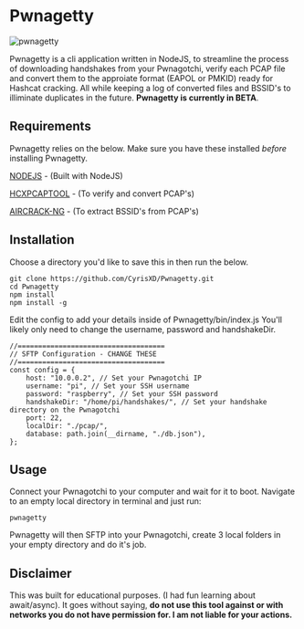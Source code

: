 # Pwnagetty

![pwnagetty](https://i.imgur.com/Cs5yqMI.jpg)


Pwnagetty is a cli application written in NodeJS, to streamline the process of downloading handshakes from your Pwnagotchi, verify each PCAP file and convert them to the approiate format (EAPOL or PMKID) ready for Hashcat cracking. All while keeping a log of converted files and BSSID's to illiminate duplicates in the future. **Pwnagetty is currently in BETA**.

## Requirements

Pwnagetty relies on the below. Make sure you have these installed *before* installing Pwnagetty.

[NODEJS](https://nodejs.org/en/) - (Built with NodeJS)

[HCXPCAPTOOL](https://github.com/ZerBea/hcxtools) - (To verify and convert PCAP's)

[AIRCRACK-NG](https://www.aircrack-ng.org/) - (To extract BSSID's from PCAP's)

## Installation

Choose a directory you'd like to save this in then run the below.

```
git clone https://github.com/CyrisXD/Pwnagetty.git
cd Pwnagetty
npm install
npm install -g

```
Edit the config to add your details inside of Pwnagetty/bin/index.js
You'll likely only need to change the username, password and handshakeDir.
```
//====================================
// SFTP Configuration - CHANGE THESE
//====================================
const config = {
    host: "10.0.0.2", // Set your Pwnagotchi IP
    username: "pi", // Set your SSH username
    password: "raspberry", // Set your SSH password
    handshakeDir: "/home/pi/handshakes/", // Set your handshake directory on the Pwnagotchi
    port: 22,
    localDir: "./pcap/",
    database: path.join(__dirname, "./db.json"),
};
```

## Usage
Connect your Pwnagotchi to your computer and wait for it to boot.
Navigate to an empty local directory in terminal and just run:
``` 
pwnagetty
```

Pwnagetty will then SFTP into your Pwnagotchi, create 3 local folders in your empty directory and do it's job.

## Disclaimer
This was built for educational purposes. (I had fun learning about await/async). It goes without saying, **do not use this tool against or with networks you do not have permission for. I am not liable for your actions.**

